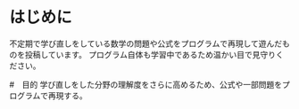 # はじめに
不定期で学び直しをしている数学の問題や公式をプログラムで再現して遊んだものを投稿しています。
プログラム自体も学習中であるため温かい目で見守りください。

#　目的
学び直しをした分野の理解度をさらに高めるため、公式や一部問題をプログラムで再現する。
